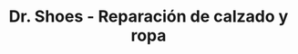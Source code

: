 ---
title: "Dr. Shoes - Reparación de calzado y ropa"
url: /torrellano/dr-shoes-reparacion-de-calzado-y-ropa/
shop: sastre
---